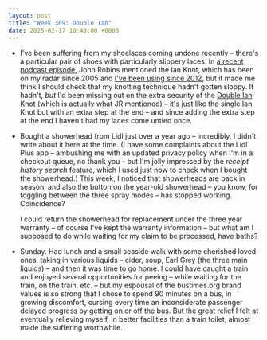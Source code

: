 ```yaml
---
layout: post
title: "Week 309: Double Ian"
date: 2025-02-17 10:48:00 +0000
---
```


- I've been suffering from my shoelaces coming undone recently – there's a particular pair of shoes with particularly slippery laces.
 In [a recent podcast episode](https://www.bbc.co.uk/programmes/p0kpx47c), John Robins mentioned the Ian Knot, which has been on my radar since 2005 and [I've been using since 2012](https://joshuagoodw.in/2012/08/nobody-knows-shoes), but it made me think I should check that my knotting technique hadn't gotten sloppy. It hadn't, _but_ I'd been missing out on the extra security of the [Double Ian Knot](https://www.fieggen.com/shoelace/doubleianknot.htm) (which is actually what JR mentioned) – it's just like the single Ian Knot but with an extra step at the end – and since adding the extra step at the end I haven't had my laces come untied once.

- Bought a showerhead from Lidl just over a year ago – incredibly, I didn't write about it here at the time. (I have some complaints about the Lidl Plus app – ambushing me with an updated privacy policy when I'm in a checkout queue, no thank you – but I'm jolly impressed by the <i>receipt history search</i> feature, which I used just now to check when I bought the showerhead.) This week, I noticed that showerheads are back in season, and also the button on the year-old showerhead – you know, for toggling between the three spray modes – has stopped working. Coincidence?

  I could return the showerhead for replacement under the three year warranty – of course I've kept the warranty information – but what am I supposed to do while waiting for my claim to be processed, have baths?

- Sunday. Had lunch and a small seaside walk with some cherished loved ones, taking in various liquids – cider, soup, Earl Grey (the three main liquids) – and then it was time to go home.
  I could have caught a train and enjoyed several opportunities for peeing – while waiting for the train, on the train, etc. – but my espousal of the bustimes.org brand values is so strong that I chose to spend 90 minutes on a bus, in growing discomfort, cursing every time an inconsiderate passenger delayed progress by getting on or off the bus. But the great relief I felt at eventually relieving myself, in better facilities than a train toilet, almost made the suffering worthwhile<!--, and that's a bit like Jesus-->.

